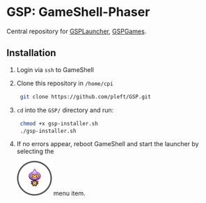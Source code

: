 # GSP: GameShell-Phaser
Central repository for [GSPLauncher](GSPLauncher/README.md), [GSPGames](GSPGames/README.md).

## Installation

1. Login via `ssh` to GameShell
2. Clone this repository in `/home/cpi`
   ```bash
    git clone https://github.com/pleft/GSP.git
   ```
3. `cd` into the `GSP/` directory and run:
   ```bash
    chmod +x gsp-installer.sh
    ./gsp-installer.sh
   ```
4. If no errors appear, reboot GameShell and start the launcher by selecting the 

    ![alt text](./common/GSPLauncher.png) menu item.

